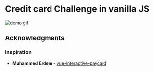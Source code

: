 # Credit card Challenge in vanilla JS

![demo gif](https://i.postimg.cc/B65SgX5w/cc-github.gif)

## Acknowledgments
### Inspiration

* **Muhammed Erdem** - [vue-interactive-paycard](https://github.com/muhammederdem/vue-interactive-paycard)
